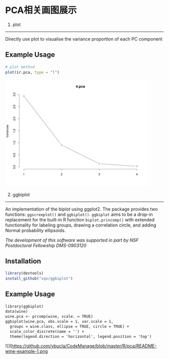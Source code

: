 PCA相关画图展示
========
1. plot
------------
Directly use plot to visualise the variance proportion of each PC component

Example Usage
-------------

```r
# plot method
plot(ir.pca, type = "l")
```
![](https://github.com/ybucla/CodeManage/blob/master/R/pca/Example-ir.png)

2. ggbiplot
------------

An implementation of the biplot using ggplot2.  The package provides two functions: `ggscreeplot()` and `ggbiplot()`.
`ggbiplot` aims to be a drop-in replacement for the built-in R function `biplot.princomp()` with extended functionality 
for labeling groups, drawing a correlation circle, and adding Normal probability ellipsoids.

*The development of this software was supported in part by NSF Postdoctoral Fellowship DMS-0903120*

Installation
------------

```r
library(devtools)
install_github("vqv/ggbiplot")
```

Example Usage
-------------

```{r wine-example, message = FALSE, warning = FALSE}
library(ggbiplot)
data(wine)
wine.pca <- prcomp(wine, scale. = TRUE)
ggbiplot(wine.pca, obs.scale = 1, var.scale = 1,
  groups = wine.class, ellipse = TRUE, circle = TRUE) +
  scale_color_discrete(name = '') +
  theme(legend.direction = 'horizontal', legend.position = 'top')
```
![](https://github.com/ybucla/CodeManage/blob/master/R/pca/README-wine-example-1.png
